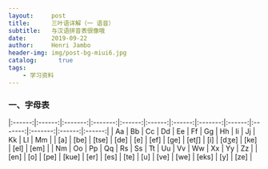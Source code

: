 ```yaml
---
layout:     post
title:      三叶语详解（一 语音）
subtitle:   与汉语拼音表很像哦
date:       2019-09-22
author:     Henri Jambo
header-img: img/post-bg-miui6.jpg
catalog: 	  true
tags:
    - 学习资料
---
```


### 一、字母表
|:------:|:------:|:-------:|:-------:|:------:|:------:|:------:|:-------:|:------:|:-------:|:-------:|:------:|:------:|
| Aa     | Bb     | Cc      | Dd      | Ee     | Ff     | Gg     | Hh      | Ii     | Jj      | Kk      | Ll     | Mm     |
| \[a\]  | \[be\] | \[tse\] | \[de\]  | \[e\]  | \[ef\] | \[ge\] | \[etʃ\] | \[i\]  | \[dʒe\] | \[ke\]  | \[el\] | \[em\] |
| Nm     | Oo     | Pp      | Qq      | Rs     | Ss     | Tt     | Uu      | Vv     | Ww      | Xx      | Yy     | Zz     |
| \[en\] | \[o\]  | \[pe\]  | \[kue\] | \[er\] | \[es\] | \[te\] | \[u\]   | \[ve\] | \[we\]  | \[eks\] | \[y\]  | \[ze\] |

